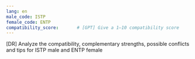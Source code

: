 ```yaml
---
lang: en
male_code: ISTP
female_code: ENTP
compatibility_score:       # [GPT] Give a 1–10 compatibility score
---
```


[DR] Analyze the compatibility, complementary strengths, possible conflicts and tips for ISTP male and ENTP female

